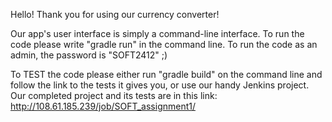 Hello! Thank you for using our currency converter!

Our app's user interface is simply a command-line interface. To run the code please write "gradle run" in the command line. To run the code as an admin, the password is "SOFT2412" ;)

To TEST the code please either run "gradle build" on the command line and follow the link to the tests it gives you, or use our handy Jenkins project. Our completed project and its tests are in this link: http://108.61.185.239/job/SOFT_assignment1/
